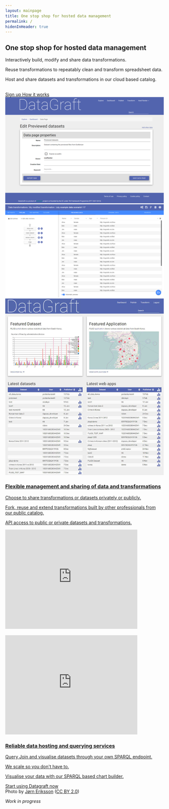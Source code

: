 ```yaml
---
layout: mainpage
title: One stop shop for hosted data management
permalink: /
hidenInHeader: true
---
```


<div class="first-screen mdl-grid">

<div class="mdl-cell mdl-cell--2-col mdl-cell--hide-phone mdl-cell--hide-tablet"></div>
<div class="mdl-cell mdl-cell--3-col mdl-cell--middle mdl-cell--12-col-tablet mdl-cell--12-col-phone" markdown="1">

## One stop shop for hosted data management

Interactively build, modify and share data transformations.

Reuse transformations to repeatably clean and transform spreadsheet data.

Host and share datasets and transformations in our cloud based catalog.

<br>
<a href="https://datagraft.net/" class="mdl-button mdl-js-button mdl-button--raised sign-up">
  Sign up
</a>
<a href="#howItWorks" class="mdl-button mdl-js-button  sign-in">
  How it works
</div>
<div class="mdl-cell mdl-cell--1-col mdl-cell--hide-tablet mdl-cell--hide-phone"></div>
<div class="mdl-cell mdl-cell--4-col mdl-cell--12-col-tablet mdl-cell--middle mdl-cell--hide-phone" id="screenshots-container">

<div class="screenshot"><img alt="" src="images/datagraft.png"></div>
<div class="screenshot"><img alt="" src="images/grafterizer.png"></div>
<div class="screenshot"><img alt="" src="images/home.jpg"></div>
</div>
</div>

<div id="howItWorks" class="second-screen mdl-grid">
<div class="mdl-cell mdl-cell--1-col"></div>
<div class="mdl-cell mdl-cell--10-col mdl-cell--middle">
<div class="mdl-grid white-space-top white-space-bottom">
<div class="mdl-cell mdl-cell--5-col " markdown="1">

### Flexible management and sharing of data and transformations

Choose to share transformations or datasets privately or publicly.

Fork, reuse and extend transformations built by other professionals from our public catalog.

API access to public or private datasets and transformations.

</div>
<div class="mdl-cell mdl-cell--2-col mdl-cell--hide-tablet mdl-cell--hide-phone"></div>
<div class="mdl-cell mdl-cell--5-col">
    <iframe width="420" height="315" src="https://www.youtube.com/embed/PMim5BNqUag" frameborder="0" allowfullscreen></iframe>
</div>
</div>
<br>
<div class="mdl-grid white-space-bottom">
<div class="mdl-cell mdl-cell--5-col">
    <iframe width="420" height="315" src="https://www.youtube.com/embed/PMim5BNqUag" frameborder="0" allowfullscreen></iframe>
</div>
<div class="mdl-cell mdl-cell--2-col mdl-cell--hide-tablet mdl-cell--hide-phone"></div>
<div class="mdl-cell mdl-cell--5-col" markdown="1">

### Reliable data hosting and querying services

Query Join and visualise datasets through your own SPARQL endpoint.

We scale so you don't have to.

Visualise your data with our SPARQL based chart builder.

</div>
    </div>
</div>
</div>
<div class="third-screen mdl-grid">

<div class="mdl-cell mdl-cell--middle mdl-cell--12-col start-using-now">
    <a href="https://datagraft.net/" class="mdl-button mdl-js-button mdl-button--raised mdl-button--colored start-using-now">
      Start using Datagraft now
    </a>
</div>

</div>

<div class="last-screen mdl-grid">
    <div class="photoby mdl-cell mdl-cell--bottom">
      Photo by <a href="https://www.flickr.com/photos/jorneriksson/" target="_blank">Jørn Eriksson</a> (<a href="https://creativecommons.org/licenses/by/2.0/" target="_blank">CC BY 2.0</a>)
      </div>

<div class="mdl-cell" markdown="1">

*Work in progress*

</div>
</div>
